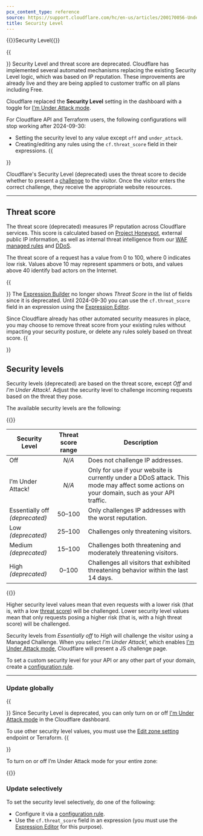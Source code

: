 ```yaml
---
pcx_content_type: reference
source: https://support.cloudflare.com/hc/en-us/articles/200170056-Understanding-the-Cloudflare-Security-Level
title: Security Level
---
```


{{<heading-pill style="deprecated">}}Security Level{{</heading-pill>}}

{{<Aside type="warning" header="Deprecation notice">}}
Security Level and threat score are deprecated. Cloudflare has implemented several automated mechanisms replacing the existing Security Level logic, which was based on IP reputation. These improvements are already live and they are being applied to customer traffic on all plans including Free.

Cloudflare replaced the **Security Level** setting in the dashboard with a toggle for [I'm Under Attack mode](/fundamentals/reference/under-attack-mode/).

For Cloudflare API and Terraform users, the following configurations will stop working after 2024-09-30:
- Setting the security level to any value except `off` and `under_attack`.
- Creating/editing any rules using the `cf.threat_score` field in their expressions.
{{</Aside>}}

Cloudflare's Security Level (deprecated) uses the threat score to decide whether to present a [challenge](/waf/reference/cloudflare-challenges/) to the visitor. Once the visitor enters the correct challenge, they receive the appropriate website resources.

---

## Threat score

The threat score (deprecated) measures IP reputation across Cloudflare services. This score is calculated based on [Project Honeypot](https://www.projecthoneypot.org/), external public IP information, as well as internal threat intelligence from our [WAF managed rules](/waf/reference/legacy/old-waf-managed-rules/) and [DDoS](/ddos-protection/about/).

The threat score of a request has a value from 0 to 100, where 0 indicates low risk. Values above 10 may represent spammers or bots, and values above 40 identify bad actors on the Internet.

{{<Aside type="warning">}}
The [Expression Builder](/ruleset-engine/rules-language/expressions/edit-expressions/#expression-builder) no longer shows _Threat Score_ in the list of fields since it is deprecated. Until 2024-09-30 you can use the `cf.threat_score` field in an expression using the [Expression Editor](/ruleset-engine/rules-language/expressions/edit-expressions/#expression-editor).

Since Cloudflare already has other automated security measures in place, you may choose to remove threat score from your existing rules without impacting your security posture, or delete any rules solely based on threat score.
{{</Aside>}}

## Security levels

Security levels (deprecated) are based on the threat score, except _Off_ and _I’m Under Attack!_. Adjust the security level to challenge incoming requests based on the threat they pose.

The available security levels are the following:

{{<table-wrap>}}

| Security Level                     | Threat score range | Description                                                                          |
|------------------------------------|:------------------:|--------------------------------------------------------------------------------------|
| Off                                | _N/A_              | Does not challenge IP addresses.                                                     |
| I’m Under Attack!                  | _N/A_              | Only for use if your website is currently under a DDoS attack. This mode may affect some actions on your domain, such as your API traffic.                       |
| Essentially off<br>_(deprecated)_  | 50–100             | Only challenges IP addresses with the worst reputation.                              |
| Low<br>_(deprecated)_              | 25–100             | Challenges only threatening visitors.                                                |
| Medium<br>_(deprecated)_           | 15–100             | Challenges both threatening and moderately threatening visitors.                     |
| High<br>_(deprecated)_             |  0–100             | Challenges all visitors that exhibited threatening behavior within the last 14 days. |

{{</table-wrap>}}

Higher security level values mean that even requests with a lower risk (that is, with a low [threat score](#threat-score)) will be challenged. Lower security level values mean that only requests posing a higher risk (that is, with a high threat score) will be challenged.

Security levels from _Essentially off_ to _High_ will challenge the visitor using a Managed Challenge. When you select _I'm Under Attack!_, which enables [I'm Under Attack mode](/fundamentals/reference/under-attack-mode/), Cloudflare will present a JS challenge page.

To set a custom security level for your API or any other part of your domain, create a [configuration rule](/rules/configuration-rules/).

---

### Update globally

{{<Aside type="warning">}}
Since Security Level is deprecated, you can only turn on or off [I'm Under Attack mode](/fundamentals/reference/under-attack-mode/) in the Cloudflare dashboard.

To use other security level values, you must use the [Edit zone setting](/api/operations/zone-settings-edit-single-setting) endpoint or Terraform.
{{</Aside>}}

To turn on or off I’m Under Attack mode for your entire zone:

{{<render productFolder="fundamentals" file="_under-attack-mode-dash-instructions.md" withParameters="**On** or **Off**">}}

### Update selectively

To set the security level selectively, do one of the following:

- Configure it via a [configuration rule](/rules/configuration-rules/).
- Use the `cf.threat_score` field in an expression (you must use the [Expression Editor](/ruleset-engine/rules-language/expressions/edit-expressions/#expression-editor) for this purpose).
